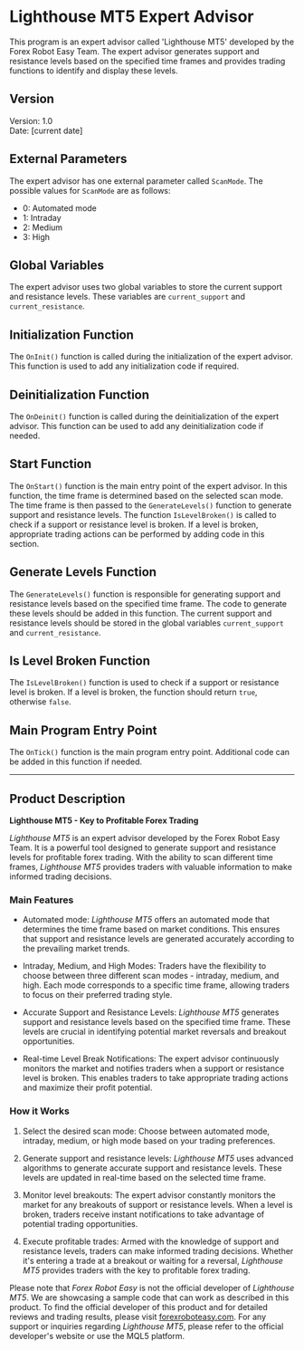# Lighthouse MT5 Expert Advisor

This program is an expert advisor called 'Lighthouse MT5' developed by the Forex Robot Easy Team. The expert advisor generates support and resistance levels based on the specified time frames and provides trading functions to identify and display these levels. 

## Version

Version: 1.0 \
Date: [current date]

## External Parameters

The expert advisor has one external parameter called `ScanMode`. The possible values for `ScanMode` are as follows:
- 0: Automated mode
- 1: Intraday
- 2: Medium
- 3: High

## Global Variables

The expert advisor uses two global variables to store the current support and resistance levels. These variables are `current_support` and `current_resistance`.

## Initialization Function

The `OnInit()` function is called during the initialization of the expert advisor. This function is used to add any initialization code if required.

## Deinitialization Function

The `OnDeinit()` function is called during the deinitialization of the expert advisor. This function can be used to add any deinitialization code if needed.

## Start Function

The `OnStart()` function is the main entry point of the expert advisor. In this function, the time frame is determined based on the selected scan mode. The time frame is then passed to the `GenerateLevels()` function to generate support and resistance levels. The function `IsLevelBroken()` is called to check if a support or resistance level is broken. If a level is broken, appropriate trading actions can be performed by adding code in this section.

## Generate Levels Function

The `GenerateLevels()` function is responsible for generating support and resistance levels based on the specified time frame. The code to generate these levels should be added in this function. The current support and resistance levels should be stored in the global variables `current_support` and `current_resistance`.

## Is Level Broken Function

The `IsLevelBroken()` function is used to check if a support or resistance level is broken. If a level is broken, the function should return `true`, otherwise `false`.

## Main Program Entry Point

The `OnTick()` function is the main program entry point. Additional code can be added in this function if needed.

---

## Product Description

**Lighthouse MT5 - Key to Profitable Forex Trading**

*Lighthouse MT5* is an expert advisor developed by the Forex Robot Easy Team. It is a powerful tool designed to generate support and resistance levels for profitable forex trading. With the ability to scan different time frames, *Lighthouse MT5* provides traders with valuable information to make informed trading decisions.

### Main Features

- Automated mode: *Lighthouse MT5* offers an automated mode that determines the time frame based on market conditions. This ensures that support and resistance levels are generated accurately according to the prevailing market trends.

- Intraday, Medium, and High Modes: Traders have the flexibility to choose between three different scan modes - intraday, medium, and high. Each mode corresponds to a specific time frame, allowing traders to focus on their preferred trading style.

- Accurate Support and Resistance Levels: *Lighthouse MT5* generates support and resistance levels based on the specified time frame. These levels are crucial in identifying potential market reversals and breakout opportunities.

- Real-time Level Break Notifications: The expert advisor continuously monitors the market and notifies traders when a support or resistance level is broken. This enables traders to take appropriate trading actions and maximize their profit potential.

### How it Works

1. Select the desired scan mode: Choose between automated mode, intraday, medium, or high mode based on your trading preferences.

2. Generate support and resistance levels: *Lighthouse MT5* uses advanced algorithms to generate accurate support and resistance levels. These levels are updated in real-time based on the selected time frame.

3. Monitor level breakouts: The expert advisor constantly monitors the market for any breakouts of support or resistance levels. When a level is broken, traders receive instant notifications to take advantage of potential trading opportunities.

4. Execute profitable trades: Armed with the knowledge of support and resistance levels, traders can make informed trading decisions. Whether it's entering a trade at a breakout or waiting for a reversal, *Lighthouse MT5* provides traders with the key to profitable forex trading.

Please note that *Forex Robot Easy* is not the official developer of *Lighthouse MT5*. We are showcasing a sample code that can work as described in this product. To find the official developer of this product and for detailed reviews and trading results, please visit [forexroboteasy.com](https://forexroboteasy.com/forex-robot-review/lighthouse-mt5-review-key-to-profitable-forex-trading/). For any support or inquiries regarding *Lighthouse MT5*, please refer to the official developer's website or use the MQL5 platform.
